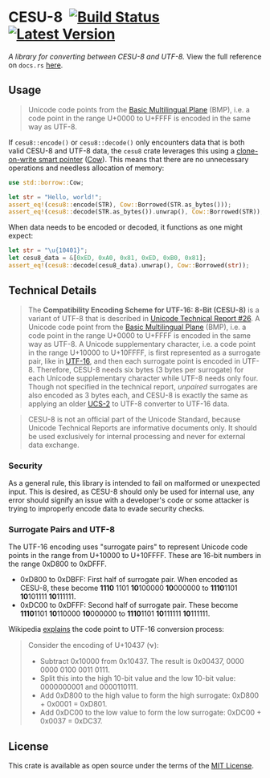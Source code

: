 # CESU-8 &nbsp;[![Build Status]][actions] [![Latest Version]][crates.io]

[Build Status]: https://img.shields.io/github/workflow/status/residua/cesu8/CI?logo=github
[actions]: https://github.com/residua/cesu8/actions/workflows/ci.yml
[Latest Version]: https://img.shields.io/crates/v/residua-cesu8?logo=rust
[crates.io]: https://crates.io/crates/residua-cesu8

*A library for converting between CESU-8 and UTF-8.* View the full reference on `docs.rs`
[here][docs].

[docs]: https://docs.rs/residua-cesu8

## Usage

> Unicode code points from the [Basic Multilingual Plane][bmp] (BMP), i.e. a
> code point in the range U+0000 to U+FFFF is encoded in the same way as
> UTF-8.

[bmp]: https://en.wikipedia.org/wiki/Plane_(Unicode)#Basic_Multilingual_Plane

If `cesu8::encode()` or `cesu8::decode()` only encounters data that is both valid CESU-8 and UTF-8
data, the `cesu8`
crate leverages this using a
[clone-on-write smart pointer][cow] ([Cow][rust-cow]). This means that there are no unnecessary
operations and needless allocation of memory:

[cow]: https://en.wikipedia.org/wiki/Copy-on-write
[rust-cow]: https://doc.rust-lang.org/std/borrow/enum.Cow.html

```rust
use std::borrow::Cow;

let str = "Hello, world!";
assert_eq!(cesu8::encode(STR), Cow::Borrowed(STR.as_bytes()));
assert_eq!(cesu8::decode(STR.as_bytes()).unwrap(), Cow::Borrowed(STR));
```

When data needs to be encoded or decoded, it functions as one might expect:

```rust
let str = "\u{10401}";
let cesu8_data = &[0xED, 0xA0, 0x81, 0xED, 0xB0, 0x81];
assert_eq!(cesu8::decode(cesu8_data).unwrap(), Cow::Borrowed(str));
```

## Technical Details

> The **Compatibility Encoding Scheme for UTF-16: 8-Bit (CESU-8)** is a variant of UTF-8 that is
> described in [Unicode Technical Report #26][report]. A Unicode code point from the
> [Basic Multilingual Plane][bmp] (BMP), i.e. a code point in the range U+0000 to U+FFFF is encoded
> in the  same way as UTF-8. A Unicode supplementary character, i.e. a code point in  the range
> U+10000 to U+10FFFF, is first represented as a surrogate pair, like in [UTF-16][utf-16], and then
> each surrogate point is encoded in  UTF-8. Therefore, CESU-8 needs six bytes (3 bytes per
> surrogate) for each  Unicode supplementary character while UTF-8 needs only four. Though not
> specified in the technical report, *unpaired* surrogates are also encoded as 3 bytes each, and
> CESU-8 is exactly the same as applying an older [UCS-2] to UTF-8 converter to UTF-16 data.

[report]: https://www.unicode.org/reports/tr26/tr26-4.html
[utf-16]: https://en.wikipedia.org/wiki/UTF-16
[ucs-2]: https://en.wikipedia.org/wiki/Universal_Coded_Character_Set

> CESU-8 is not an official part of the Unicode Standard, because Unicode Technical Reports are
> informative documents only. It should be used exclusively for internal processing and never for
> external data exchange.

### Security

As a general rule, this library is intended to fail on malformed or unexpected input. This is
desired, as CESU-8 should only be used for internal use, any error should signify an issue with a
developer's code or some attacker is trying to improperly encode data to evade security checks.

### Surrogate Pairs and UTF-8

The UTF-16 encoding uses "surrogate pairs" to represent Unicode code points in the range from
U+10000 to U+10FFFF. These are 16-bit numbers in the range 0xD800 to 0xDFFF.

* 0xD800 to 0xDBFF: First half of surrogate pair. When encoded as CESU-8, these become **1110**
  1101 **10**100000 **10**000000 to **1110**1101 **10**101111 **10**111111.
* 0xDC00 to 0xDFFF: Second half of surrogate pair. These become **1110**1101 **10**110000
  **10**000000 to **1110**1101 **10**111111 **10**111111.

Wikipedia [explains][utf-16] the code point to UTF-16 conversion process:

> Consider the encoding of U+10437 (𐐷):
> * Subtract 0x10000 from 0x10437. The result is 0x00437, 0000 0000 0100 0011 0111.
> * Split this into the high 10-bit value and the low 10-bit value: 0000000001 and 0000110111.
> * Add 0xD800 to the high value to form the high surrogate: 0xD800 + 0x0001 = 0xD801.
> * Add 0xDC00 to the low value to form the low surrogate: 0xDC00 + 0x0037 = 0xDC37.

## License

This crate is available as open source under the terms of
the [MIT License](https://github.com/residua/cesu8/blob/latest/LICENSE.md).
